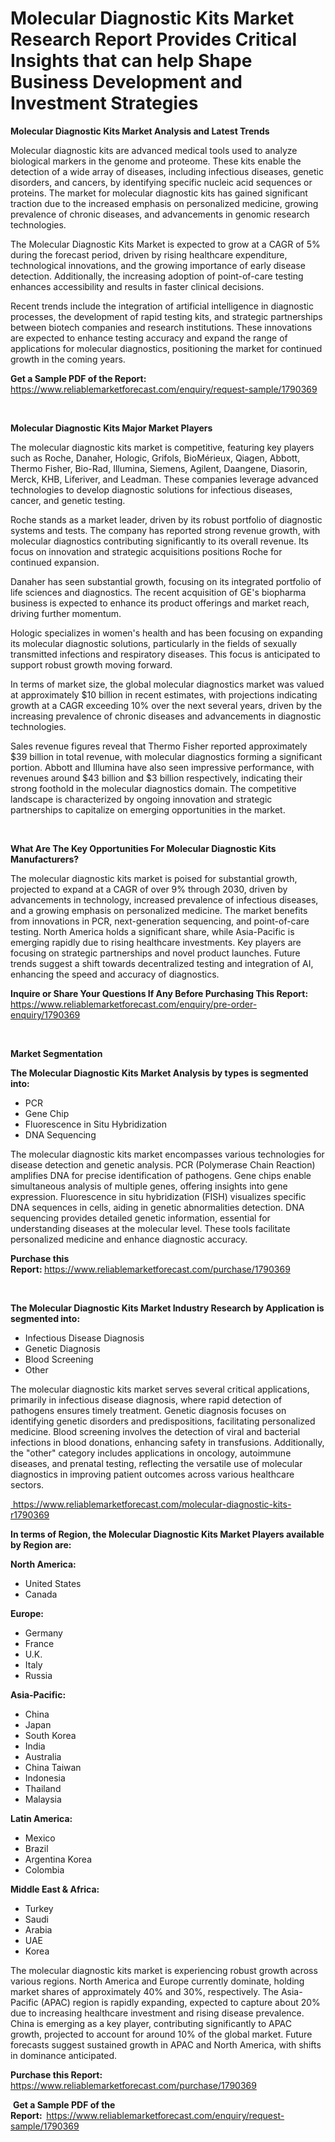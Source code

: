 <p><h1>Molecular Diagnostic Kits Market Research Report Provides Critical Insights that can help Shape Business Development and Investment Strategies</h1></p><p><strong>Molecular Diagnostic Kits Market Analysis and Latest Trends</strong></p>
<p><p>Molecular diagnostic kits are advanced medical tools used to analyze biological markers in the genome and proteome. These kits enable the detection of a wide array of diseases, including infectious diseases, genetic disorders, and cancers, by identifying specific nucleic acid sequences or proteins. The market for molecular diagnostic kits has gained significant traction due to the increased emphasis on personalized medicine, growing prevalence of chronic diseases, and advancements in genomic research technologies.</p><p>The Molecular Diagnostic Kits Market is expected to grow at a CAGR of 5% during the forecast period, driven by rising healthcare expenditure, technological innovations, and the growing importance of early disease detection. Additionally, the increasing adoption of point-of-care testing enhances accessibility and results in faster clinical decisions. </p><p>Recent trends include the integration of artificial intelligence in diagnostic processes, the development of rapid testing kits, and strategic partnerships between biotech companies and research institutions. These innovations are expected to enhance testing accuracy and expand the range of applications for molecular diagnostics, positioning the market for continued growth in the coming years.</p></p>
<p><strong>Get a Sample PDF of the Report:&nbsp;</strong> <a href="https://www.reliablemarketforecast.com/enquiry/request-sample/1790369?utm_campaign=1899&utm_medium=2&utm_source=Github&utm_content=ia&utm_term=13042025&utm_id=molecular-diagnostic-kits">https://www.reliablemarketforecast.com/enquiry/request-sample/1790369</a></p>
<p>&nbsp;</p>
<p><strong>Molecular Diagnostic Kits Major Market Players</strong></p>
<p><p>The molecular diagnostic kits market is competitive, featuring key players such as Roche, Danaher, Hologic, Grifols, BioMérieux, Qiagen, Abbott, Thermo Fisher, Bio-Rad, Illumina, Siemens, Agilent, Daangene, Diasorin, Merck, KHB, Liferiver, and Leadman. These companies leverage advanced technologies to develop diagnostic solutions for infectious diseases, cancer, and genetic testing.</p><p>Roche stands as a market leader, driven by its robust portfolio of diagnostic systems and tests. The company has reported strong revenue growth, with molecular diagnostics contributing significantly to its overall revenue. Its focus on innovation and strategic acquisitions positions Roche for continued expansion.</p><p>Danaher has seen substantial growth, focusing on its integrated portfolio of life sciences and diagnostics. The recent acquisition of GE's biopharma business is expected to enhance its product offerings and market reach, driving further momentum.</p><p>Hologic specializes in women's health and has been focusing on expanding its molecular diagnostic solutions, particularly in the fields of sexually transmitted infections and respiratory diseases. This focus is anticipated to support robust growth moving forward.</p><p>In terms of market size, the global molecular diagnostics market was valued at approximately $10 billion in recent estimates, with projections indicating growth at a CAGR exceeding 10% over the next several years, driven by the increasing prevalence of chronic diseases and advancements in diagnostic technologies.</p><p>Sales revenue figures reveal that Thermo Fisher reported approximately $39 billion in total revenue, with molecular diagnostics forming a significant portion. Abbott and Illumina have also seen impressive performance, with revenues around $43 billion and $3 billion respectively, indicating their strong foothold in the molecular diagnostics domain. The competitive landscape is characterized by ongoing innovation and strategic partnerships to capitalize on emerging opportunities in the market.</p></p>
<p>&nbsp;</p>
<p><strong>What Are The Key Opportunities For Molecular Diagnostic Kits Manufacturers?</strong></p>
<p><p>The molecular diagnostic kits market is poised for substantial growth, projected to expand at a CAGR of over 9% through 2030, driven by advancements in technology, increased prevalence of infectious diseases, and a growing emphasis on personalized medicine. The market benefits from innovations in PCR, next-generation sequencing, and point-of-care testing. North America holds a significant share, while Asia-Pacific is emerging rapidly due to rising healthcare investments. Key players are focusing on strategic partnerships and novel product launches. Future trends suggest a shift towards decentralized testing and integration of AI, enhancing the speed and accuracy of diagnostics.</p></p>
<p><strong>Inquire or Share Your Questions If Any Before Purchasing This Report:</strong> <a href="https://www.reliablemarketforecast.com/enquiry/pre-order-enquiry/1790369?utm_campaign=1899&utm_medium=2&utm_source=Github&utm_content=ia&utm_term=13042025&utm_id=molecular-diagnostic-kits">https://www.reliablemarketforecast.com/enquiry/pre-order-enquiry/1790369</a></p>
<p>&nbsp;</p>
<p><strong>Market Segmentation</strong></p>
<p><strong>The Molecular Diagnostic Kits Market Analysis by types is segmented into:</strong></p>
<p><ul><li>PCR</li><li>Gene Chip</li><li>Fluorescence in Situ Hybridization</li><li>DNA Sequencing</li></ul></p>
<p><p>The molecular diagnostic kits market encompasses various technologies for disease detection and genetic analysis. PCR (Polymerase Chain Reaction) amplifies DNA for precise identification of pathogens. Gene chips enable simultaneous analysis of multiple genes, offering insights into gene expression. Fluorescence in situ hybridization (FISH) visualizes specific DNA sequences in cells, aiding in genetic abnormalities detection. DNA sequencing provides detailed genetic information, essential for understanding diseases at the molecular level. These tools facilitate personalized medicine and enhance diagnostic accuracy.</p></p>
<p><strong>Purchase this Report:&nbsp;</strong><a href="https://www.reliablemarketforecast.com/purchase/1790369?utm_campaign=1899&utm_medium=2&utm_source=Github&utm_content=ia&utm_term=13042025&utm_id=molecular-diagnostic-kits">https://www.reliablemarketforecast.com/purchase/1790369</a></p>
<p>&nbsp;</p>
<p><strong>The Molecular Diagnostic Kits Market Industry Research by Application is segmented into:</strong></p>
<p><ul><li>Infectious Disease Diagnosis</li><li>Genetic Diagnosis</li><li>Blood Screening</li><li>Other</li></ul></p>
<p><p>The molecular diagnostic kits market serves several critical applications, primarily in infectious disease diagnosis, where rapid detection of pathogens ensures timely treatment. Genetic diagnosis focuses on identifying genetic disorders and predispositions, facilitating personalized medicine. Blood screening involves the detection of viral and bacterial infections in blood donations, enhancing safety in transfusions. Additionally, the "other" category includes applications in oncology, autoimmune diseases, and prenatal testing, reflecting the versatile use of molecular diagnostics in improving patient outcomes across various healthcare sectors.</p></p>
<p><a href="https://www.reliablemarketforecast.com/molecular-diagnostic-kits-r1790369?utm_campaign=1899&utm_medium=2&utm_source=Github&utm_content=ia&utm_term=13042025&utm_id=molecular-diagnostic-kits">&nbsp;https://www.reliablemarketforecast.com/molecular-diagnostic-kits-r1790369</a></p>
<p><strong>In terms of Region, the Molecular Diagnostic Kits Market Players available by Region are:</strong></p>
<p>
    <p> <strong> North America: </strong>
        <ul>
            <li>United States</li>
            <li>Canada</li>
        </ul>
        </p> 
    <p> <strong> Europe: </strong>
        <ul>
            <li>Germany</li>
            <li>France</li>
            <li>U.K.</li>
            <li>Italy</li>
            <li>Russia</li>
        </ul>
        </p> 
    <p> <strong> Asia-Pacific: </strong>
        <ul>
            <li>China</li>
            <li>Japan</li>
            <li>South Korea</li>
            <li>India</li>
            <li>Australia</li>
            <li>China Taiwan</li>
            <li>Indonesia</li>
            <li>Thailand</li>
            <li>Malaysia</li>
        </ul>
        </p> 
    <p> <strong> Latin America: </strong>
        <ul>
            <li>Mexico</li>
            <li>Brazil</li>
            <li>Argentina Korea</li>
            <li>Colombia</li>
        </ul>
        </p> 
    <p> <strong> Middle East & Africa: </strong>
        <ul>
            <li>Turkey</li>
            <li>Saudi</li>
            <li>Arabia</li>
            <li>UAE</li>
            <li>Korea</li>
        </ul>
    </p>
    </p>
<p><p>The molecular diagnostic kits market is experiencing robust growth across various regions. North America and Europe currently dominate, holding market shares of approximately 40% and 30%, respectively. The Asia-Pacific (APAC) region is rapidly expanding, expected to capture about 20% due to increasing healthcare investment and rising disease prevalence. China is emerging as a key player, contributing significantly to APAC growth, projected to account for around 10% of the global market. Future forecasts suggest sustained growth in APAC and North America, with shifts in dominance anticipated.</p></p>
<p><strong>Purchase this Report: </strong><a href="https://www.reliablemarketforecast.com/purchase/1790369?utm_campaign=1899&utm_medium=2&utm_source=Github&utm_content=ia&utm_term=13042025&utm_id=molecular-diagnostic-kits">https://www.reliablemarketforecast.com/purchase/1790369</a></p>
<p>&nbsp;<strong>Get a Sample PDF of the Report:&nbsp;&nbsp;</strong><a href="https://www.reliablemarketforecast.com/enquiry/request-sample/1790369?utm_campaign=1899&utm_medium=2&utm_source=Github&utm_content=ia&utm_term=13042025&utm_id=molecular-diagnostic-kits">https://www.reliablemarketforecast.com/enquiry/request-sample/1790369</a></p>
<p><strong></strong></p>
<p><p></p><p></p><p></p></p>